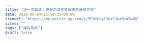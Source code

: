 ```yaml
---
title: "记一次面试：进程之间究竟有哪些通信方式"
date: 2020-06-04T15:58:35+08:00
itemurl: "https://mp.weixin.qq.com/s/5CbYGrylSKx1JwtOiW3aOQ"
sites: ""
tags: ["操作系统"]
draft: false
---
```


